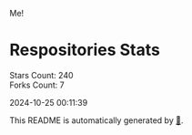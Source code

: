 Me!

# Respositories Stats
Stars Count: 240  
Forks Count: 7

2024-10-25 00:11:39  

This README is automatically generated by [🐰](https://github.com/rnitta/rnitta).
